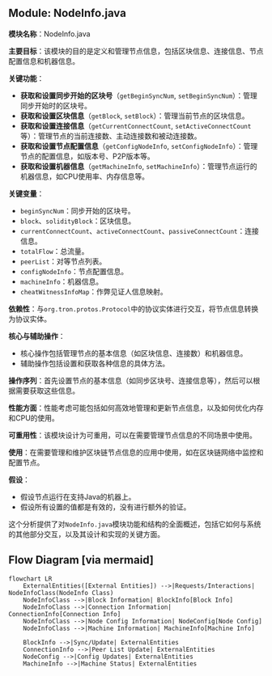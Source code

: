 ## Module: NodeInfo.java
**模块名称**：NodeInfo.java

**主要目标**：该模块的目的是定义和管理节点信息，包括区块信息、连接信息、节点配置信息和机器信息。

**关键功能**：
- **获取和设置同步开始的区块号**（`getBeginSyncNum`, `setBeginSyncNum`）：管理同步开始时的区块号。
- **获取和设置区块信息**（`getBlock`, `setBlock`）：管理当前节点的区块信息。
- **获取和设置连接信息**（`getCurrentConnectCount`, `setActiveConnectCount`等）：管理节点的当前连接数、主动连接数和被动连接数。
- **获取和设置节点配置信息**（`getConfigNodeInfo`, `setConfigNodeInfo`）：管理节点的配置信息，如版本号、P2P版本等。
- **获取和设置机器信息**（`getMachineInfo`, `setMachineInfo`）：管理节点运行的机器信息，如CPU使用率、内存信息等。

**关键变量**：
- `beginSyncNum`：同步开始的区块号。
- `block`、`solidityBlock`：区块信息。
- `currentConnectCount`、`activeConnectCount`、`passiveConnectCount`：连接信息。
- `totalFlow`：总流量。
- `peerList`：对等节点列表。
- `configNodeInfo`：节点配置信息。
- `machineInfo`：机器信息。
- `cheatWitnessInfoMap`：作弊见证人信息映射。

**依赖性**：与`org.tron.protos.Protocol`中的协议实体进行交互，将节点信息转换为协议实体。

**核心与辅助操作**：
- 核心操作包括管理节点的基本信息（如区块信息、连接数）和机器信息。
- 辅助操作包括设置和获取各种信息的具体方法。

**操作序列**：首先设置节点的基本信息（如同步区块号、连接信息等），然后可以根据需要获取这些信息。

**性能方面**：性能考虑可能包括如何高效地管理和更新节点信息，以及如何优化内存和CPU的使用。

**可重用性**：该模块设计为可重用，可以在需要管理节点信息的不同场景中使用。

**使用**：在需要管理和维护区块链节点信息的应用中使用，如在区块链网络中监控和配置节点。

**假设**：
- 假设节点运行在支持Java的机器上。
- 假设所有设置的值都是有效的，没有进行额外的验证。

这个分析提供了对`NodeInfo.java`模块功能和结构的全面概述，包括它如何与系统的其他部分交互，以及其设计和实现的关键方面。
## Flow Diagram [via mermaid]
```mermaid
flowchart LR
    ExternalEntities([External Entities]) -->|Requests/Interactions| NodeInfoClass(NodeInfo Class)
    NodeInfoClass -->|Block Information| BlockInfo[Block Info]
    NodeInfoClass -->|Connection Information| ConnectionInfo[Connection Info]
    NodeInfoClass -->|Node Config Information| NodeConfig[Node Config]
    NodeInfoClass -->|Machine Information| MachineInfo[Machine Info]

    BlockInfo -->|Sync/Update| ExternalEntities
    ConnectionInfo -->|Peer List Update| ExternalEntities
    NodeConfig -->|Config Updates| ExternalEntities
    MachineInfo -->|Machine Status| ExternalEntities
```
